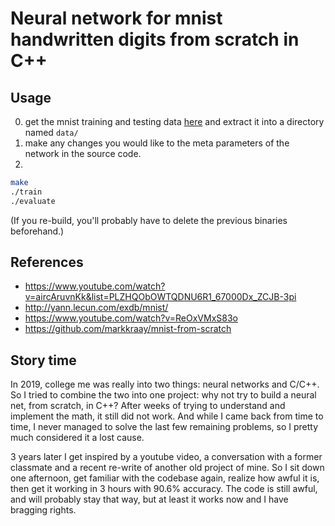 # Neural network for mnist handwritten digits from scratch in C++

## Usage

0. get the mnist training and testing data [here](http://yann.lecun.com/exdb/mnist/) and extract it into a directory named `data/`
1. make any changes you would like to the meta parameters of the network in the source code.
2.
```sh
make
./train
./evaluate
```

(If you re-build, you'll probably have to delete the previous binaries beforehand.)

## References
* https://www.youtube.com/watch?v=aircAruvnKk&list=PLZHQObOWTQDNU6R1_67000Dx_ZCJB-3pi
* http://yann.lecun.com/exdb/mnist/
* https://www.youtube.com/watch?v=ReOxVMxS83o
* https://github.com/markkraay/mnist-from-scratch

## Story time

In 2019, college me was really into two things: neural networks and C/C++. So I tried to combine the two into one project: why not try to build a neural net, from scratch, in C++? After weeks of trying to understand and implement the math, it still did not work. And while I came back from time to time, I never managed to solve the last few remaining problems, so I pretty much considered it a lost cause.

3 years later I get inspired by a youtube video, a conversation with a former classmate and a recent re-write of another old project of mine. So I sit down one afternoon, get familiar with the codebase again, realize how awful it is, then get it working in 3 hours with 90.6% accuracy. The code is still awful, and will probably stay that way, but at least it works now and I have bragging rights.
